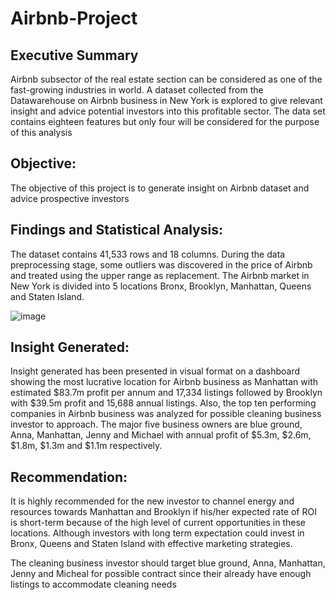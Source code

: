 # Airbnb-Project

## Executive Summary
Airbnb subsector of the real estate section can be considered as one of the fast-growing industries in world. A dataset collected from the Datawarehouse on Airbnb business in New York is explored to give relevant insight and advice potential investors into this profitable sector.
The data set contains eighteen features but only four will be considered for the purpose of this analysis

## Objective:
The objective of this project is to generate insight on Airbnb dataset and advice prospective investors

## Findings and Statistical Analysis:
The dataset contains 41,533 rows and 18 columns. During the data preprocessing stage, some outliers was discovered in the price of Airbnb and treated using the upper range as replacement. The Airbnb market in New York is divided into 5 locations Bronx, Brooklyn, Manhattan, Queens and Staten Island.

![image](https://user-images.githubusercontent.com/128179012/227308613-dffe5db0-e8fb-4132-8bf0-9df1dc8f6772.png)

## Insight Generated:
Insight generated has been presented in visual format on a dashboard showing the most lucrative location for Airbnb business as Manhattan with estimated $83.7m profit per annum and 17,334 listings followed by Brooklyn with $39.5m profit and 15,688 annual listings. Also, the top ten performing companies in Airbnb business was analyzed for possible cleaning business investor to approach. The major five business owners are blue ground, Anna, Manhattan, Jenny and Michael with annual profit of $5.3m, $2.6m, $1.8m, $1.3m and $1.1m respectively.

## Recommendation:
It is highly recommended for the new investor to channel energy and resources towards Manhattan and Brooklyn if his/her expected rate of ROI is short-term because of the high level of current opportunities in these locations. Although investors with long term expectation could invest in Bronx, Queens and Staten Island with effective marketing strategies.

The cleaning business investor should target blue ground, Anna, Manhattan, Jenny and Micheal for possible contract since their already have enough listings to accommodate cleaning needs
